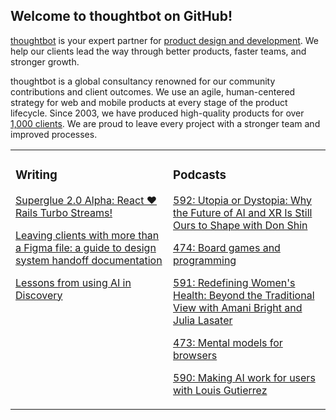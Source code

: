 ## Welcome to thoughtbot on GitHub!

[thoughtbot][1] is your expert partner for [product design and development][2].
We help our clients lead the way through better products, faster teams, and stronger growth.

thoughtbot is a global consultancy renowned for our community contributions and
client outcomes. We use an agile, human-centered strategy for web and mobile
products at every stage of the product lifecycle. Since 2003, we have produced
high-quality products for over [1,000 clients][3]. We are proud to leave every
project with a stronger team and improved processes.

<table><tr><td valign="top" width="50%">

### Writing

<!-- blog starts -->
[Superglue 2.0 Alpha: React ♥️ Rails Turbo Streams!](https://feed.thoughtbot.com/link/24077/17161539/superglue-2-0-alpha-react-rails-turbo-streams)

[Leaving clients with more than a Figma file: a guide to design system handoff documentation](https://feed.thoughtbot.com/link/24077/17155930/leaving-clients-with-more-than-a-figma-file-a-guide-to-design-system-handoff-documentation)

[Lessons from using AI in Discovery ](https://feed.thoughtbot.com/link/24077/17154649/lessons-from-using-ai-in-discovery)

<!-- blog ends -->
</td><td valign="top" width="50%">

### Podcasts

<!-- podcasts starts -->
[592: Utopia or Dystopia: Why the Future of AI and XR Is Still Ours to Shape with Don Shin](https://podcast.thoughtbot.com/592)

[474: Board games and programming](https://bikeshed.thoughtbot.com/474)

[591: Redefining Women's Health: Beyond the Traditional View with Amani Bright and Julia Lasater](https://podcast.thoughtbot.com/591)

[473: Mental models for browsers](https://bikeshed.thoughtbot.com/473)

[590: Making AI work for users with Louis Gutierrez](https://podcast.thoughtbot.com/590)

<!-- podcasts ends -->
</td></tr></table>

[1]: https://thoughtbot.com
[2]: https://thoughtbot.com/services
[3]: https://thoughtbot.com/case-studies
